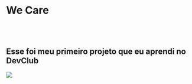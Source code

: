 <h1>We Care</h1>
<br>
<br>
<h2>Esse foi meu primeiro projeto que eu aprendi no <b>DevClub</b></h2>
<img src="https://raw.githubusercontent.com/ric-adolfo/Meu-Primeiro-projeto/6394a226ba346407c9ed99b0d70e76ff1f77e33a/assets/We%20Care.jpg"/>
